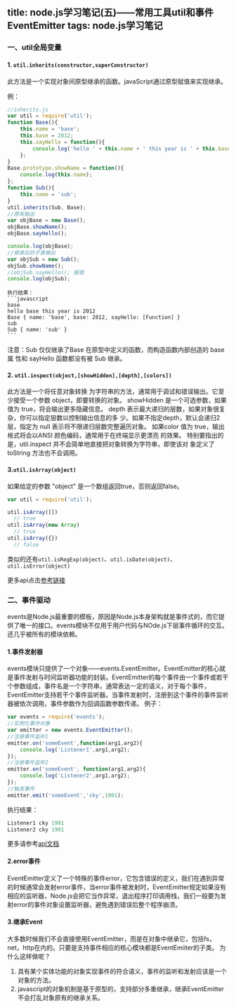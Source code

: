 title: node.js学习笔记(五)——常用工具util和事件EventEmitter
tags: node.js学习笔记
---
### 一、util全局变量
#### 1. `util.inherits(constructor,superConstructor)`
此方法是一个实现对象间原型继承的函数。javaScript通过原型赋值来实现继承。
<!-- more -->
例：
```javascript
//inherits.js
var util = require('util');
function Base(){
    this.name = 'base';
    this.base = 2012;
    this.sayHello = function(){
        console.log('hello ' + this.name + ' this year is ' + this.base);
    };
}
Base.prototype.showName = function(){
    console.log(this.name);
};
function Sub(){
    this.name = 'sub';
}
util.inherits(Sub, Base);
//原有输出
var objBase = new Base();
objBase.showName();
objBase.sayHello();

console.log(objBase);
//继承后的子类输出
var objSub = new Sub();
objSub.showName();
//objSub.sayHello(); 报错
console.log(objSub);
```
    执行结果：
    ```javascript
    base
    hello base this year is 2012
    Base { name: 'base', base: 2012, sayHello: [Function] }
    sub
    Sub { name: 'sub' }
    ```
注意：Sub 仅仅继承了Base 在原型中定义的函数，而构造函数内部创造的 base 属 性和 sayHello 函数都没有被 Sub 继承。
#### 2. `util.inspect(object,[showHidden],[depth],[colors])`
此方法是一个将任意对象转换 为字符串的方法，通常用于调试和错误输出。它至少接受一个参数 object，即要转换的对象。
showHidden 是一个可选参数，如果值为 true，将会输出更多隐藏信息。
depth 表示最大递归的层数，如果对象很复杂，你可以指定层数以控制输出信息的多 少。如果不指定depth，默认会递归2层，指定为 null 表示将不限递归层数完整遍历对象。 如果color 值为 true，输出格式将会以ANSI 颜色编码，通常用于在终端显示更漂亮 的效果。
特别要指出的是，util.inspect 并不会简单地直接把对象转换为字符串，即使该对 象定义了toString 方法也不会调用。

#### 3.`util.isArray(object)`
如果给定的参数 "object" 是一个数组返回true，否则返回false。
```javascript
var util = require('util');

util.isArray([])
  // true
util.isArray(new Array)
  // true
util.isArray({})
  // false
```
类似的还有`util.isRegExp(object)`、`util.isDate(object)`、`util.isError(object)`

更多api点击[参考链接](http://nodeapi.ucdok.com/#/api/util.html)

### 二、事件驱动
events是Node.js最重要的模板，原因是Node.js本身架构就是事件式的，而它提供了唯一的接口。events模块不仅用于用户代码与NOde.js下层事件循环的交互。还几乎被所有的模块依赖。
#### 1.事件发射器
events模块只提供了一个对象——events.EventEmitter。EventEmitter的核心就是事件发射与时间监听器功能的封装。EventEmitter的每个事件由一个事件或若干个参数组成，事件名是一个字符串，通常表达一定的语义，对于每个事件，EventEmitter支持若干个事件监听器。当事件发射时，注册到这个事件的事件监听器被依次调用，事件参数作为回调函数参数传递。
例子：
```javascript
var events = require('events');
//实例化事件对象
var emitter = new events.EventEmitter();
//注册事件监听1
emitter.on('someEvent',function(arg1,arg2){
    console.log('Listener1',arg1,arg2);
});
//注册事件监听2
emitter.on('someEvent', function(arg1,arg2){
    console.log('Listener2',arg1,arg2);
});
//触发事件
emitter.emit('someEvent','cky',1991);
```
执行结果：
```javascript
Listener1 cky 1991
Listener2 cky 1991
```

更多请参考[api文档](http://nodeapi.ucdok.com/#/api/events.html)

#### 2.error事件
EventEmitter定义了一个特殊的事件error，它包含错误的定义，我们在遇到异常的时候通常会发射error事件，当error事件被发射时，EventEmitter规定如果没有相应的监听器，Node.js会把它当作异常，退出程序打印调用栈，我们一般要为发射error的事件对象设置监听器，避免遇到错误后整个程序崩溃。
#### 3.继承Event
大多数时候我们不会直接使用EventEmitter，而是在对象中继承它，包括fs，net，http在内的。只要是支持事件相应的核心模块都是EventEmiiter的子类。
为什么这样做呢？
1. 具有某个实体功能的对象实现事件的符合语义，事件的监听和发射应该是一个对象的方法。
2. javascript的对象机制是基于原型的，支持部分多重继承，继承EventEmitter不会打乱对象原有的继承关系。
